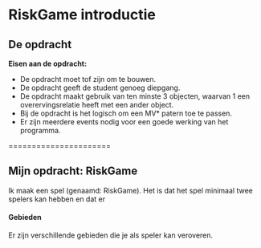 RiskGame introductie
======================

## De opdracht
**Eisen aan de opdracht:**
- De opdracht moet tof zijn om te bouwen.	
- De opdracht geeft de student genoeg diepgang.	
- De opdracht maakt gebruik van ten minste 3 objecten, waarvan 1 een overervingsrelatie heeft met een ander object.	
- Bij de opdracht is het logisch om een MV* patern toe te passen.	
- Er zijn meerdere events nodig voor een goede werking van het programma.

======================
## Mijn opdracht: RiskGame

Ik maak een spel (genaamd: RiskGame). 
Het is dat het spel minimaal twee spelers kan hebben en dat er 


#### Gebieden

Er zijn verschillende gebieden die je als speler kan veroveren.